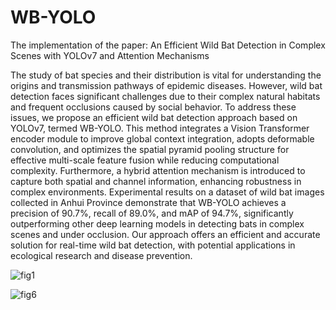 # WB-YOLO
The implementation of the paper: An Efficient Wild Bat Detection in Complex Scenes with YOLOv7 and Attention Mechanisms

The study of bat species and their distribution is vital for understanding the origins and transmission pathways of epidemic diseases. However, wild bat detection faces significant challenges due to their complex natural habitats and frequent occlusions caused by social behavior. To address these issues, we propose an efficient wild bat detection approach based on YOLOv7, termed WB-YOLO. This method integrates a Vision Transformer encoder module to improve global context integration, adopts deformable convolution, and optimizes the spatial pyramid pooling structure for effective multi-scale feature fusion while reducing computational complexity. Furthermore, a hybrid attention mechanism is introduced to capture both spatial and channel information, enhancing robustness in complex environments. Experimental results on a dataset of wild bat images collected in Anhui Province demonstrate that WB-YOLO achieves a precision of 90.7%, recall of 89.0%, and mAP of 94.7%, significantly outperforming other deep learning models in detecting bats in complex scenes and under occlusion. Our approach offers an efficient and accurate solution for real-time wild bat detection, with potential applications in ecological research and disease prevention.

![fig1](https://github.com/user-attachments/assets/e556a29e-5de1-4326-b5db-e9210289771f)

![fig6](https://github.com/user-attachments/assets/725e9f95-aa30-4fb9-a2fc-e8de13c22bcb)
